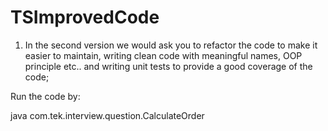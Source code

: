 # TSImprovedCode

1.	In the second version we would ask you to refactor the code to make it easier to maintain, writing clean code with meaningful names, OOP principle etc..  and writing unit tests to provide a good coverage of the code;


Run the code by:

java com.tek.interview.question.CalculateOrder
